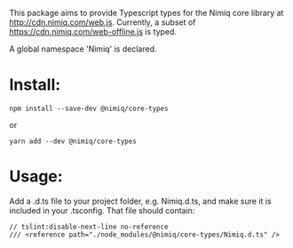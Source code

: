 This package aims to provide Typescript types for the Nimiq core library at http://cdn.nimiq.com/web.js.
Currently, a subset of https://cdn.nimiq.com/web-offline.js is typed.

A global namespace 'Nimiq' is declared.

# Install:
````
npm install --save-dev @nimiq/core-types
````
or
````
yarn add --dev @nimiq/core-types
````

# Usage:
Add a .d.ts file to your project folder, e.g. Nimiq.d.ts, and make sure it is included in your .tsconfig. That file
should contain:
````
// tslint:disable-next-line no-reference
/// <reference path="./node_modules/@nimiq/core-types/Nimiq.d.ts" />

````